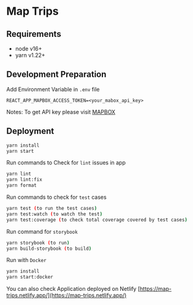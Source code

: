 # Map Trips

## Requirements
- node v16+
- yarn v1.22+

## Development Preparation

Add Environment Variable in `.env` file
```
REACT_APP_MAPBOX_ACCESS_TOKEN=<your_mabox_api_key>
```
Notes: To get API key please visit [MAPBOX](https://account.mapbox.com/access-tokens/)

## Deployment

```sh
yarn install
yarn start
```

Run commands to Check for `lint` issues in app
```sh
yarn lint
yarn lint:fix
yarn format
```

Run commands to check for `test` cases
```sh
yarn test (to run the test cases)
yarn test:watch (to watch the test)
yarn test:coverage (to check total coverage covered by test cases)
```

Run command for `storybook`
```sh
yarn storybook (to run)
yarn build-storybook (to build)
```

Run with `Docker`
```sh
yarn install
yarn start:docker
```

You can also check Application deployed on Netlify
[https://map-trips.netlify.app/](https://map-trips.netlify.app/)
